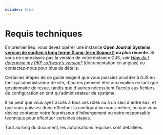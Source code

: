 ```yaml
---
noindex: true
---
```

# Requis techniques

En premier lieu, vous devez opérer une instance **Open Journal Systems [version de soutien à long terme (Long-term Support)](https://pkp.sfu.ca/software/ojs/download/) ou plus récente**. Si vous ne connaissez pas la version de votre instance OJS, voir [*How do I determine my PKP software’s version?*](https://forum.pkp.sfu.ca/t/how-do-i-determine-my-pkp-softwares-version/28534/2) (documentation en anglais) ou contactez-nous pour plus de détails.

Certaines étapes de ce guide exigent que vous puissiez accéder à OJS en tant qu'administrateur de site, d'autres peuvent être accomplies en tant que gestionnaire de revue, tandis que d'autres nécessitent l'accès aux fichiers de configuration en tant qu'administrateur de système. 

Il se peut que vous ayez accès à tous ces rôles ou à un seul d'entre eux, et que vous puissiez donc effectuer la configuration vous-même, ou que vous deviez contacter votre fournisseur d'hébergement ou votre responsable technique pour effectuer certaines étapes. 

Tout au long du document, les autorisations requises sont détaillées.
